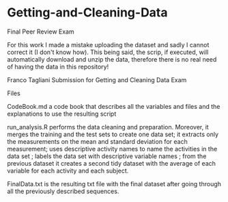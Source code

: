 # Getting-and-Cleaning-Data
Final Peer Review Exam

For this work I made a mistake uploading the dataset and sadly I cannot correct it (I don't know how). This being said, the scrip, if executed, will automatically download and unzip the data, therefore there is no real need of having the data in this repository! 

Franco Tagliani Submission for Getting and Cleaning Data Exam

Files

   CodeBook.md a code book that describes all the variables and files and the explanations to use the resulting script

  run_analysis.R performs the data cleaning and preparation. Moreover, it merges the training and the test sets to create one data set; it extracts only the measurements on the mean and standard deviation for each measurement; uses descriptive activity names to name the activities in the data set ; labels the data set with descriptive variable names ; from the previous dataset it creates a second tidy dataset with the average of each variable for each activity and each subject.
   
   FinalData.txt is the resulting txt file with the final dataset after going through all the previously described sequences.

